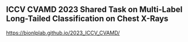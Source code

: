 ## ICCV CVAMD 2023 Shared Task on Multi-Label Long-Tailed Classification on Chest X-Rays

https://bionlplab.github.io/2023_ICCV_CVAMD/
